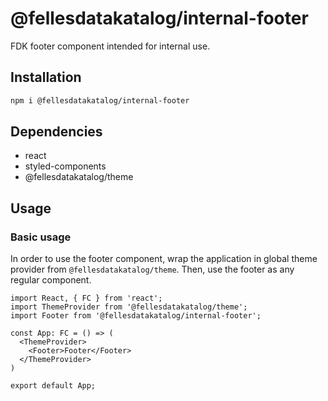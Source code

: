 # @fellesdatakatalog/internal-footer

FDK footer component intended for internal use.

## Installation

```bash
npm i @fellesdatakatalog/internal-footer
```

## Dependencies

- react
- styled-components
- @fellesdatakatalog/theme

## Usage

### Basic usage

In order to use the footer component, wrap the application in global theme provider from `@fellesdatakatalog/theme`. Then, use the footer as any regular component.

```tsx
import React, { FC } from 'react';
import ThemeProvider from '@fellesdatakatalog/theme';
import Footer from '@fellesdatakatalog/internal-footer';

const App: FC = () => (
  <ThemeProvider>
    <Footer>Footer</Footer>
  </ThemeProvider>
)

export default App;
```

